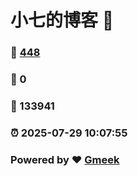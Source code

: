 # 小七的博客 :link:  
### :page_facing_up: [448](/tag.html) 
### :speech_balloon: 0 
### :hibiscus: 133941 
### :alarm_clock: 2025-07-29 10:07:55 
### Powered by :heart: [Gmeek](https://github.com/Meekdai/Gmeek)
